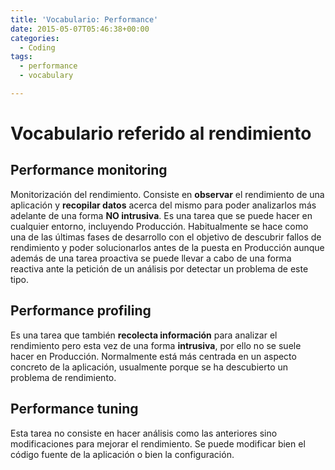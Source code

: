 ```yaml
---
title: 'Vocabulario: Performance'
date: 2015-05-07T05:46:38+00:00
categories:
  - Coding
tags:
  - performance
  - vocabulary

---
```

# Vocabulario referido al rendimiento

## Performance monitoring

Monitorización del rendimiento. Consiste en **observar** el rendimiento de una aplicación y **recopilar datos** acerca del mismo para poder analizarlos más adelante de una forma **NO intrusiva**. Es una tarea que se puede hacer en cualquier entorno, incluyendo Producción. Habitualmente se hace como una de las últimas fases de desarrollo con el objetivo de descubrir fallos de rendimiento y poder solucionarlos antes de la puesta en Producción aunque además de una tarea proactiva se puede llevar a cabo de una forma reactiva ante la petición de un análisis por detectar un problema de este tipo.

## Performance profiling

Es una tarea que también **recolecta información** para analizar el rendimiento pero esta vez de una forma **intrusiva**, por ello no se suele hacer en Producción. Normalmente está más centrada en un aspecto concreto de la aplicación, usualmente porque se ha descubierto un problema de rendimiento.

## Performance tuning

Esta tarea no consiste en hacer análisis como las anteriores sino modificaciones para mejorar el rendimiento. Se puede modificar bien el código fuente de la aplicación o bien la configuración.

